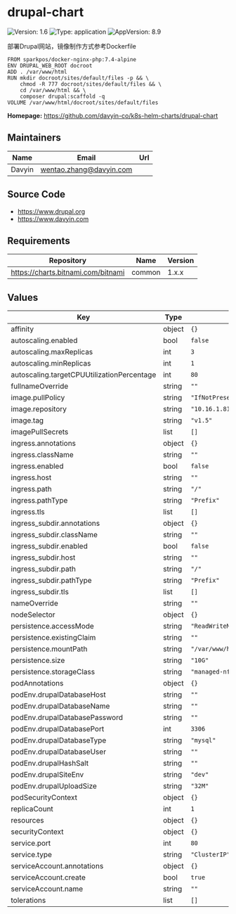 # drupal-chart

![Version: 1.6](https://img.shields.io/badge/Version-1.6-informational?style=flat-square) ![Type: application](https://img.shields.io/badge/Type-application-informational?style=flat-square) ![AppVersion: 8.9](https://img.shields.io/badge/AppVersion-8.9-informational?style=flat-square)

部署Drupal网站，镜像制作方式参考Dockerfile
```
FROM sparkpos/docker-nginx-php:7.4-alpine
ENV DRUPAL_WEB_ROOT docroot
ADD . /var/www/html
RUN mkdir docroot/sites/default/files -p && \
    chmod -R 777 docroot/sites/default/files && \
    cd /var/www/html && \
    composer drupal:scaffold -q
VOLUME /var/www/html/docroot/sites/default/files
```

**Homepage:** <https://github.com/davyin-co/k8s-helm-charts/drupal-chart>

## Maintainers

| Name | Email | Url |
| ---- | ------ | --- |
| Davyin | wentao.zhang@davyin.com |  |

## Source Code

* <https://www.drupal.org>
* <https://www.davyin.com>

## Requirements

| Repository | Name | Version |
|------------|------|---------|
| https://charts.bitnami.com/bitnami | common | 1.x.x |

## Values

| Key | Type | Default | Description |
|-----|------|---------|-------------|
| affinity | object | `{}` |  |
| autoscaling.enabled | bool | `false` |  |
| autoscaling.maxReplicas | int | `3` |  |
| autoscaling.minReplicas | int | `1` |  |
| autoscaling.targetCPUUtilizationPercentage | int | `80` |  |
| fullnameOverride | string | `""` |  |
| image.pullPolicy | string | `"IfNotPresent"` |  |
| image.repository | string | `"10.16.1.81:30885/sysu/sysu-dist"` |  |
| image.tag | string | `"v1.5"` |  |
| imagePullSecrets | list | `[]` |  |
| ingress.annotations | object | `{}` |  |
| ingress.className | string | `""` |  |
| ingress.enabled | bool | `false` |  |
| ingress.host | string | `""` |  |
| ingress.path | string | `"/"` |  |
| ingress.pathType | string | `"Prefix"` |  |
| ingress.tls | list | `[]` |  |
| ingress_subdir.annotations | object | `{}` |  |
| ingress_subdir.className | string | `""` |  |
| ingress_subdir.enabled | bool | `false` |  |
| ingress_subdir.host | string | `""` |  |
| ingress_subdir.path | string | `"/"` |  |
| ingress_subdir.pathType | string | `"Prefix"` |  |
| ingress_subdir.tls | list | `[]` |  |
| nameOverride | string | `""` |  |
| nodeSelector | object | `{}` |  |
| persistence.accessMode | string | `"ReadWriteMany"` |  |
| persistence.existingClaim | string | `""` |  |
| persistence.mountPath | string | `"/var/www/html/docroot/sites/default/files"` |  |
| persistence.size | string | `"10G"` |  |
| persistence.storageClass | string | `"managed-nfs-storage"` |  |
| podAnnotations | object | `{}` |  |
| podEnv.drupalDatabaseHost | string | `""` |  |
| podEnv.drupalDatabaseName | string | `""` |  |
| podEnv.drupalDatabasePassword | string | `""` |  |
| podEnv.drupalDatabasePort | int | `3306` |  |
| podEnv.drupalDatabaseType | string | `"mysql"` |  |
| podEnv.drupalDatabaseUser | string | `""` |  |
| podEnv.drupalHashSalt | string | `""` |  |
| podEnv.drupalSiteEnv | string | `"dev"` |  |
| podEnv.drupalUploadSize | string | `"32M"` |  |
| podSecurityContext | object | `{}` |  |
| replicaCount | int | `1` |  |
| resources | object | `{}` |  |
| securityContext | object | `{}` |  |
| service.port | int | `80` |  |
| service.type | string | `"ClusterIP"` |  |
| serviceAccount.annotations | object | `{}` |  |
| serviceAccount.create | bool | `true` |  |
| serviceAccount.name | string | `""` |  |
| tolerations | list | `[]` |  |